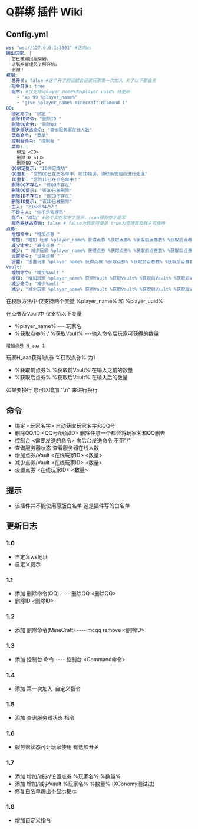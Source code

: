 # Q群绑 插件 Wiki

## Config.yml
```.yml
ws: "ws://127.0.0.1:3001" #正向ws
踢出玩家: |
  您已被踢出服务器。
  请联系管理员了解详情。
  谢谢！
权限:
  总开关: false #这个开了的话就会记录玩家第一次加入 关了以下都会关
  指令开关: true
  指令: #仅支持%player_name%和%player_uuid% 待更新
    - "xp 99 %player_name%"
    - "give %player_name% minecraft:diamond 1"
QQ:
  绑定命令: "绑定 "
  删除ID命令: "删除ID "
  删除QQ命令: "删除QQ "
  服务器状态命令: "查询服务器在线人数"
  菜单命令: "菜单"
  控制台命令: "控制台 "
  菜单: |
    绑定 <ID>
    删除ID <ID>
    删除QQ <QQ>
  QQ绑定提示: "ID绑定成功"
  QQ重复: "您的QQ已在白名单中，如ID错误，请联系管理员进行处理"
  ID重复: "您的ID已在白名单中！"
  删除QQ不存在: "该QQ不存在"
  删除QQ提示: "该QQ已被删除"
  删除ID不存在: "该ID不存在"
  删除ID提示: "该ID已被删除"
  主人: "2368834255"
  不是主人: "你不是管理员"
  指令: "成功" #这个实在写不了提示，rcon得有空才能写
  服务器状态查询: false # false为玩家可使用 true为管理员及群主可使用
点券:
  增加命令: "增加点券 "
  增加: "增加 玩家 %player_name% 获得点券 %获取点券% %获取前点券数% %获取后点券数%"
  减少命令: "减少点券 "
  减少: " 减少玩家 %player_name% 获得点券 %获取点券% %获取前点券数% %获取后点券数%"
  设置命令: "设置点券 "
  设置: "设置玩家 %player_name% 获得点券 %获取点券% %获取前点券数% %获取后点券数%"
Vault:
  增加命令: "增加Vault "
  增加: "增加玩家 %player_name% 获得Vault %获取Vault% %获取前Vault% %获取后Vault%"
  减少命令: "减少Vault "
  减少: "减少玩家 %player_name% 获得Vault %获取Vault% %获取前Vault% %获取后Vault%"
```

在权限方法中 仅支持两个变量 %player_name% 和 %player_uuid%

在点券及Vault中 仅支持以下变量
- %player_name%  --- 玩家名
- %获取点券% / %获取Vault% ---输入命令后玩家可获得的数量
```
增加点券 H_aaa 1
```
玩家H_aaa获得1点券 %获取点券% 为1
- %获取前点券% %获取前Vault%  在输入之前的数量
- %获取后点券% %获取后Vault%  在输入后的数量

如果要换行 您可以增加 "\n" 来进行换行

## 命令
- 绑定 <玩家名字>    自动获取玩家名字和QQ号
- 删除QQ/ID <QQ号/玩家ID>   删除任意一个都会将玩家名和QQ删去
- 控制台 <需要发送的命令>    向后台发送命令 不带"/"
- 查询服务器状态     查看服务器在线人数
- 增加点券/Vault <在线玩家ID> <数量>
- 减少点券/Vault <在线玩家ID> <数量>
- 设置点券 <在线玩家ID> <数量>

## 提示
- 该插件并不能使用原版白名单 这是插件写的白名单

## 更新日志

### 1.0
- 自定义ws地址
- 自定义提示
### 1.1
- 添加 删除命令(QQ) ---- 删除QQ <删除QQ>
- 删除ID <删除ID>
### 1.2
- 添加 删除命令(MineCraft) ---- mcqq remove <删除ID>
### 1.3
- 添加 控制台 命令 ---- 控制台 <Command命令>
### 1.4
- 添加 第一次加入-自定义指令
### 1.5
- 添加 查询服务器状态 指令
### 1.6
- 服务器状态可让玩家使用 有选项开关
### 1.7
- 添加 增加/减少/设置点券 %玩家名% %数量%
- 添加 增加/减少Vault %玩家名% %数量% (XConomy测试过)
- 修复白名单踢出不显示提示
### 1.8
- 增加自定义指令
